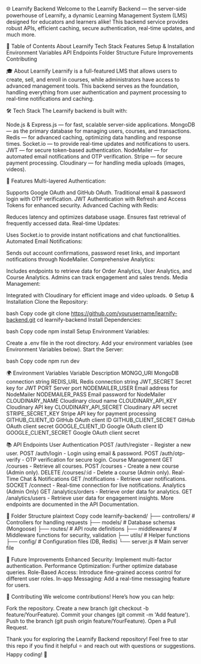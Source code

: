 🌐 Learnify Backend
Welcome to the Learnify Backend — the server-side powerhouse of Learnify, a dynamic Learning Management System (LMS) designed for educators and learners alike! This backend service provides robust APIs, efficient caching, secure authentication, real-time updates, and much more.

📑 Table of Contents
About Learnify
Tech Stack
Features
Setup & Installation
Environment Variables
API Endpoints
Folder Structure
Future Improvements
Contributing

🎓 About Learnify
Learnify is a full-featured LMS that allows users to create, sell, and enroll in courses, while administrators have access to advanced management tools. This backend serves as the foundation, handling everything from user authentication and payment processing to real-time notifications and caching.

🛠 Tech Stack
The Learnify backend is built with:

Node.js & Express.js — for fast, scalable server-side applications.
MongoDB — as the primary database for managing users, courses, and transactions.
Redis — for advanced caching, optimizing data handling and response times.
Socket.io — to provide real-time updates and notifications to users.
JWT — for secure token-based authentication.
NodeMailer — for automated email notifications and OTP verification.
Stripe — for secure payment processing.
Cloudinary — for handling media uploads (images, videos).

🚀 Features
Multi-layered Authentication:

Supports Google OAuth and GitHub OAuth.
Traditional email & password login with OTP verification.
JWT Authentication with Refresh and Access Tokens for enhanced security.
Advanced Caching with Redis:

Reduces latency and optimizes database usage.
Ensures fast retrieval of frequently accessed data.
Real-time Updates:

Uses Socket.io to provide instant notifications and chat functionalities.
Automated Email Notifications:

Sends out account confirmations, password reset links, and important notifications through NodeMailer.
Comprehensive Analytics:

Includes endpoints to retrieve data for Order Analytics, User Analytics, and Course Analytics.
Admins can track engagement and sales trends.
Media Management:

Integrated with Cloudinary for efficient image and video uploads.
⚙️ Setup & Installation
Clone the Repository:

bash
Copy code
git clone https://github.com/yourusername/learnify-backend.git
cd learnify-backend
Install Dependencies:

bash
Copy code
npm install
Setup Environment Variables:

Create a .env file in the root directory.
Add your environment variables (see Environment Variables below).
Start the Server:

bash
Copy code
npm run dev

🌍 Environment Variables
Variable	Description
MONGO_URI	MongoDB connection string
REDIS_URL	Redis connection string
JWT_SECRET	Secret key for JWT
PORT	Server port
NODEMAILER_USER	Email address for NodeMailer
NODEMAILER_PASS	Email password for NodeMailer
CLOUDINARY_NAME	Cloudinary cloud name
CLOUDINARY_API_KEY	Cloudinary API key
CLOUDINARY_API_SECRET	Cloudinary API secret
STRIPE_SECRET_KEY	Stripe API key for payment processing
GITHUB_CLIENT_ID	GitHub OAuth client ID
GITHUB_CLIENT_SECRET	GitHub OAuth client secret
GOOGLE_CLIENT_ID	Google OAuth client ID
GOOGLE_CLIENT_SECRET	Google OAuth client secret

📚 API Endpoints
User Authentication
POST /auth/register - Register a new user.
POST /auth/login - Login using email & password.
POST /auth/otp-verify - OTP verification for secure login.
Course Management
GET /courses - Retrieve all courses.
POST /courses - Create a new course (Admin only).
DELETE /courses/:id - Delete a course (Admin only).
Real-Time Chat & Notifications
GET /notifications - Retrieve user notifications.
SOCKET /connect - Real-time connection for live notifications.
Analytics (Admin Only)
GET /analytics/orders - Retrieve order data for analytics.
GET /analytics/users - Retrieve user data for engagement insights.
More endpoints are documented in the API Documentation.

📁 Folder Structure
plaintext
Copy code
learnify-backend/
├── controllers/          # Controllers for handling requests
├── models/               # Database schemas (Mongoose)
├── routes/               # API route definitions
├── middlewares/          # Middleware functions for security, validation
├── utils/                # Helper functions
├── config/               # Configuration files (DB, Redis)
└── server.js             # Main server file

🌱 Future Improvements
Enhanced Security: Implement multi-factor authentication.
Performance Optimization: Further optimize database queries.
Role-Based Access: Introduce fine-grained access control for different user roles.
In-app Messaging: Add a real-time messaging feature for users.

🤝 Contributing
We welcome contributions! Here’s how you can help:

Fork the repository.
Create a new branch (git checkout -b feature/YourFeature).
Commit your changes (git commit -m 'Add feature').
Push to the branch (git push origin feature/YourFeature).
Open a Pull Request.

Thank you for exploring the Learnify Backend repository! Feel free to star this repo if you find it helpful ⭐ and reach out with questions or suggestions. Happy coding! 🚀

